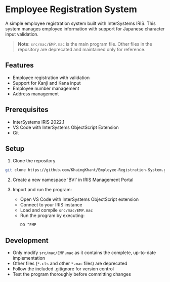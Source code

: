# Employee Registration System

A simple employee registration system built with InterSystems IRIS. This system manages employee information with support for Japanese character input validation.

> **Note**: `src/mac/EMP.mac` is the main program file. Other files in the repository are deprecated and maintained only for reference.

## Features

- Employee registration with validation
- Support for Kanji and Kana input
- Employee number management
- Address management

## Prerequisites

- InterSystems IRIS 2022.1
- VS Code with InterSystems ObjectScript Extension
- Git

## Setup

1. Clone the repository

```bash
git clone https://github.com/KhaingKhant/Employee-Registration-System.git
```

2. Create a new namespace 'BVI' in IRIS Management Portal

3. Import and run the program:
   - Open VS Code with InterSystems ObjectScript extension
   - Connect to your IRIS instance
   - Load and compile `src/mac/EMP.mac`
   - Run the program by executing:
     ```objectscript
     DO ^EMP
     ```

## Development

- Only modify `src/mac/EMP.mac` as it contains the complete, up-to-date implementation
- Other files (`*.cls` and other `*.mac` files) are deprecated
- Follow the included .gitignore for version control
- Test the program thoroughly before committing changes
